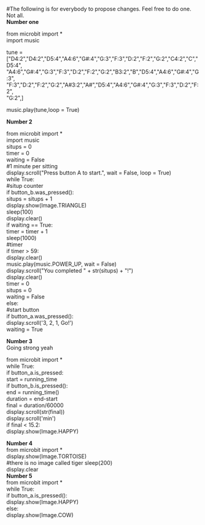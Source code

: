 #The following is for everybody to propose changes. Feel free to do one. Not all.</br>
**Number one**</br>

from microbit import *</br>
import music</br>

tune = ["D4:2","D4:2","D5:4","A4:6","G#:4","G:3","F:3","D:2","F:2","G:2","C4:2","C","D5:4",</br>
       "A4:6","G#:4","G:3","F:3","D:2","F:2","G:2","B3:2","B","D5:4","A4:6","G#:4","G:3",</br>
        "F:3","D:2","F:2","G:2","A#3:2","A#","D5:4","A4:6","G#:4","G:3","F:3","D:2","F:2",</br>
        "G:2",]

music.play(tune,loop = True)</br>

**Number 2**</br>

from microbit import *</br>
import music</br>
situps = 0</br>
timer = 0</br>
waiting = False</br>
#1 minute per sitting</br>
display.scroll("Press button A to start.", wait = False, loop = True)</br>
while True:</br>
  #situp counter</br>
  if button_b.was_pressed():</br>
    situps = situps + 1</br>
    display.show(Image.TRIANGLE)</br>
    sleep(100)</br>
    display.clear()</br>
  if waiting == True:</br>
    timer = timer + 1</br>
    sleep(1000)</br>
  #timer</br>
  if timer > 59:</br>
    display.clear()</br>
    music.play(music.POWER_UP, wait = False)</br>
    display.scroll("You completed " + str(situps) + "!")</br>
    display.clear()</br>
    timer = 0</br>
    situps = 0</br>
    waiting = False</br>
  else:</br>
    #start button</br>
    if button_a.was_pressed():</br>
      display.scroll('3, 2, 1, Go!')</br>
      waiting = True</br>
     
 **Number 3**</br>
 Going strong yeah</br>
 
from microbit import *</br>
while True:</br>
  if button_a.is_pressed:</br>
    start = running_time</br>
  if button_b.is_pressed():</br>
    end = running_time()</br>
    duration = end-start</br>
    final = duration/60000</br>
    display.scroll(str(final))</br>
    display.scroll('min')</br>
    if final < 15.2:</br>
      display.show(Image.HAPPY)</br>
 
**Number 4**</br>
from microbit import *</br>
display.show(Image.TORTOISE)</br> #there is no image called tiger
sleep(200)</br>
display.clear</br>
**Number 5**</br>
from microbit import *</br>
while True:</br>
  if button_a.is_pressed():</br>
    display.show(Image.HAPPY)</br>
  else:</br>
    display.show(Image.COW)</br>


